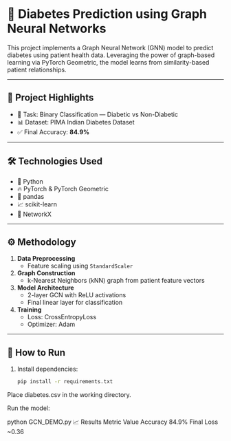 # 🧠 Diabetes Prediction using Graph Neural Networks

This project implements a Graph Neural Network (GNN) model to predict diabetes using patient health data. Leveraging the power of graph-based learning via PyTorch Geometric, the model learns from similarity-based patient relationships.

---

## 📌 Project Highlights

- 🎯 Task: Binary Classification — Diabetic vs Non-Diabetic
- 📊 Dataset: PIMA Indian Diabetes Dataset
- ✅ Final Accuracy: **84.9%**

---

## 🛠️ Technologies Used

- 🐍 Python
- 🔥 PyTorch & PyTorch Geometric
- 📘 pandas
- 📈 scikit-learn
- 🔗 NetworkX

---

## ⚙️ Methodology

1. **Data Preprocessing**
   - Feature scaling using `StandardScaler`
2. **Graph Construction**
   - k-Nearest Neighbors (kNN) graph from patient feature vectors
3. **Model Architecture**
   - 2-layer GCN with ReLU activations
   - Final linear layer for classification
4. **Training**
   - Loss: CrossEntropyLoss
   - Optimizer: Adam

---

## 🧪 How to Run

1. Install dependencies:
   ```bash
   pip install -r requirements.txt

Place diabetes.csv in the working directory.

Run the model:

python GCN_DEMO.py
📈 Results
Metric	Value
Accuracy	84.9%
Final Loss	~0.36